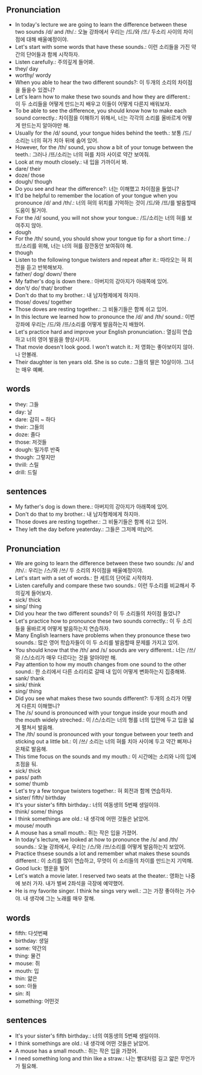 ## Pronunciation
- In today's lecture we are going to learn the difference between these two sounds /d/ and /th/.: 오늘 강좌에서 우리는 /드/와 /뜨/ 두소리 사이의 차이점에 대해 배울예정이야.
- Let's start with some words that have these sounds.: 이런 소리들을 가진 약간의 단어들과 함께 시작하자.
- Listen carefully.: 주의깊게 들어봐.
- they/ day
- worthy/ wordy
- When you able to hear the two different sounds?: 이 두개의 소리의 차이점을 들을수 있겠니?
- Let's learn how to make these two sounds and how they are different.: 이 두 소리들을 어떻게 만드는지 배우고 이들이 어떻게 다른지 배워보자.
- To be able to see the difference, you should know how to make each sound correctly.: 차이점을 이해하기 위해서, 너는 각각의 소리를 올바르게 어떻게 만드는지 알아야만 해.
- Usually for the /d/ sound, your tongue hides behind the teeth.: 보통 /드/ 소리는 너의 혀가 치아 뒤에 숨어 있어.
- However, for the /th/ sound, you show a bit of your tonuge between the teeth.: 그러나 /뜨/소리는 너의 혀를 치아 사이로 약간 보여줘.
- Look at my mouth closely.: 내 입을 가까이서 봐.
- dare/ their
- doze/ those
- dough/ though
- Do you see and hear the difference?: 너는 이해했고 차이점을 들었니?
- It'd be helpful to remember the location of your tongue when you pronounce /d/ and /th/.: 너의 혀의 위치를 기억하는 것이 /드/와 /뜨/를 발음할때 도움이 될거야.
- For the /d/ sound, you will not show your tongue.: /드/소리는 너의 혀를 보여주지 않아.
- dough
- For the /th/ sound, you should show your tongue tip for a short time.: /뜨/소리를 위해, 너는 너의 혀를 잠깐동안 보여줘야 해.
- though
- Listen to the following tongue twisters and repeat after it.: 따라오는 혀 회전을 듣고 반복해보자.
- father/ dog/ down/ there
- My father's dog is down there.: 아버지의 강아지가 아래쪽에 있어.
- don't/ do/ that/ brother
- Don't do that to my brother.: 내 남자형제에게 하지마.
- those/ doves/ together
- Those doves are resting together.: 그 비둘기들은 함께 쉬고 있어.
- In this lecture we learned how to pronounce the /d/ and /th/ sound.: 이번 강좌에 우리는 /드/와 /뜨/소리를 어떻게 발음하는지 배웠어.
- Let's practice hard and improve your English pronunciation.: 열심히 연습하고 너의 영어 발음을 향상시키자.
- That movie doesn't look good. I won't watch it.: 저 영화는 좋아보이지 않아. 나 안볼래.
- Their daughter is ten years old. She is so cute.: 그들의 딸은 10살이야. 그녀는 매우 예뻐.

## words
- they: 그들
- day: 날
- dare: 감히 ~ 하다
- their: 그들의
- doze: 졸다
- those: 저것들
- dough: 밀가루 반죽
- though: 그렇지만
- thrill: 스릴
- drill: 드릴

## sentences
- My father's dog is down there.: 아버지의 강아지가 아래쪽에 있어.
- Don't do that to my brother.: 내 남자형제에게 하지마.
- Those doves are resting together.: 그 비둘기들은 함께 쉬고 있어.
- They left the day before yeaterday.: 그들은 그저께 떠났어.

## Pronunciation
- We are going to learn the difference between these two sounds: /s/ and /th/.: 우리는 /스/와 /쓰/ 두 소리의 차이점을 배울예정이야.
- Let's start with a set of words.: 한 세트의 단어로 시작하자. 
- Listen carefully and compare these two sounds.: 이런 두소리를 비교해서 주의깊게 들어보자.
- sick/ thick
- sing/ thing
- Did you hear the two different sounds? 이 두 소리들의 차이점 들었니?
- Let's practice how to pronounce these two sounds correctly.: 이 두 소리들을 올바르게 어떻게 발음하는지 연습하자.
- Many English learners have problems when they pronounce these two sounds.: 많은 영어 학습자들이 이 두 소리를 발음할때 문제를 가지고 있어.
- You should know that the /th/ and /s/ sounds are very different.: 너는 /쓰/와 /스/소리가 매우 다르다는 것을 알아야만 해.
- Pay attention to how my mouth changes from one sound to the other sound.: 한 소리에서 다른 소리리로 갈때 내 입이 어떻게 변화하는지 집중해봐.
- sank/ thank
- sink/ think
- sing/ thing
- Did you see what makes these two sounds different?: 두개의 소리가 어떻게 다른지 이해했니?
- The /s/ sound is pronounced with your tongue inside your mouth and the mouth widely streched.: 이 /스/소리는 너의 형를 너의 입안에 두고 입을 넓게 펼쳐서 발음해.
- The /th/ sound is pronounced with your tongue between your teeth and sticking out a little bit.: 이 /쓰/ 소리는 너의 혀를 치아 사이에 두고 약간 삐져나온채로 발음해.
- This time focus on the sounds and my mouth.: 이 시간에는 소리와 나의 입에 초점을 둬.
- sick/ thick
- pass/ path
- some/ thumb
- Let's try a few tongue twisters together.: 혀 회전과 함께 연습하자.
- sister/ fifth/ birthday
- It's your sister's fifth birthday.: 너의 여동생의 5번째 생일이야.
- think/ some/ things
- I think somethings are old.: 내 생각에 어떤 것들은 낡았어.
- mouse/ mouth
- A mouse has a small mouth.: 쥐는 작은 입을 가졌어.
- In today's lecture, we looked at how to pronounce the /s/ and /th/ sounds.: 오늘 강좌에서, 우리는 /스/와 /쓰/소리를 어떻게 발음하는지 보았어.
- Practice thsese sounds a lot and remember what makes these sounds different.: 이 소리를 많이 연습하고, 무엇이 이 소리들의 차이를 만드는지 기억해.
- Good luck: 행운을 빌어
- Let's watch a movie later. I reserved two seats at the theater.: 영화는 나중에 보러 가자. 내가 벌써 2좌석을 극장에 예약했어.
- He is my favorite singer. I think he sings very well.: 그는 가장 좋아하는 가수야. 내 생각에 그는 노래를 매우 잘해.

## words
- fifth: 다섯번째
- birthday: 생일
- some: 약간의
- thing: 물건
- mouse: 쥐
- mouth: 입
- thin: 얇은
- son: 아들
- sin: 죄
- something: 어떤것

## sentences
- It's your sister's fifth birthday.: 너의 여동생의 5번째 생일이야.
- I think somethings are old.: 내 생각에 어떤 것들은 낡았어.
- A mouse has a small mouth.: 쥐는 작은 입을 가졌어.
- I need something long and thin like a straw.: 나는 빨대처럼 길고 얇은 무언가가 필요해.

